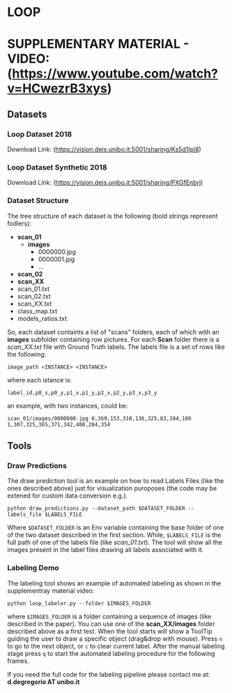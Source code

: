# LOOP

# SUPPLEMENTARY MATERIAL - VIDEO: (https://www.youtube.com/watch?v=HCwezrB3xys)

## Datasets

### Loop Dataset 2018

Download Link: (https://vision.deis.unibo.it:5001/sharing/Ks5d1Ipi8)

### Loop Dataset Synthetic 2018

Download Link: (https://vision.deis.unibo.it:5001/sharing/PXGfEnbrj)

### Dataset Structure

The tree structure of each dataset is the following (bold strings represent fodlers):

* **scan_01**
  * **images**
    * 0000000.jpg
    * 0000001.jpg
    * ...
* **scan_02**
* **scan_XX**
* scan_01.txt
* scan_02.txt
* scan_XX.txt
* class_map.txt
* models_ratios.txt

So, each dataset containts a list of "scans" folders, each of which with an **images** subfolder containing row pictures. For each **Scan** folder there is a *scan_XX.txt* file with Ground Truth labels. The labels file is a set of rows like the following:

```
image_path <INSTANCE> <INSTANCE>
```

where each istance is:

```
label_id,p0_x,p0_y,p1_x,p1_y,p2_x,p2_y,p3_x,p3_y
```
an example, with two instances, could be:

```
scan_01/images/0000000.jpg 0,369,153,310,136,325,83,384,100 1,307,325,365,371,342,400,284,354
```

## Tools

### Draw Predictions

The draw prediction tool is an example on how to read Labels Files (like the ones described above) just for visualization puroposes (the code may be extened for custom data conversion e.g.).

```
python draw_predictions.py --dataset_path $DATASET_FOLDER --labels_file $LABELS_FILE
```
Where ```$DATASET_FOLDER``` is an Env variable containing the base folder of one of the two dataset described in the first section. While, ```$LABELS_FILE``` is the full path of one of the labels file (like *scan_01.txt*). The tool will show all the images present in the label files drawing all labels associated with it.

### Labeling Demo

The labeling tool shows an example of automated labeling as shown in the supplementray material video:

```
python loop_labeler.py --folder $IMAGES_FOLDER
```

where ```$IMAGES_FOLDER``` is a folder containing a sequence of images (like described in the paper). You can use one of the **scan_XX/images** folder described above as a first test.
When the tool starts will show a ToolTip guiding the user to draw a specific object (drag&drop with mouse). Press ```n``` to go to the next object, or ```c``` to clear current label. After the manual labeling stage press ```q``` to start the automated labeling procedure for the following frames.

If you need the full code for the labeling pipeline please contact me at: **d.degregorio AT unibo.it**



